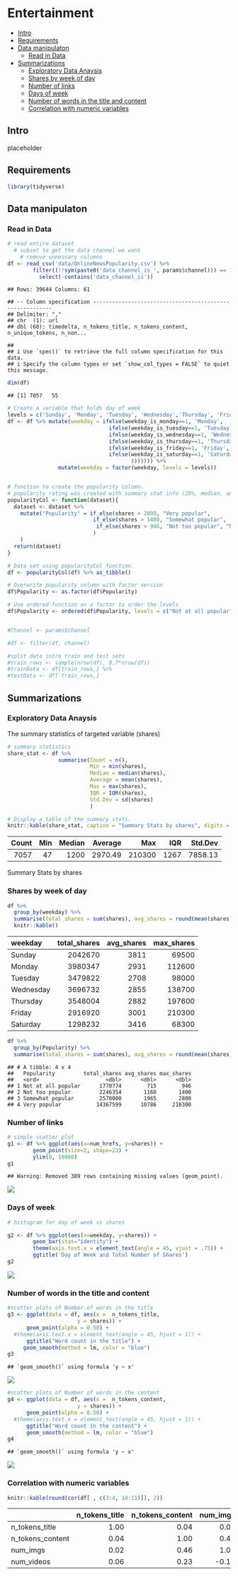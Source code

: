 Entertainment
================

-   [Intro](#intro)
-   [Requirements](#requirements)
-   [Data manipulaton](#data-manipulaton)
    -   [Read in Data](#read-in-data)
-   [Summarizations](#summarizations)
    -   [Exploratory Data Anaysis](#exploratory-data-anaysis)
    -   [Shares by week of day](#shares-by-week-of-day)
    -   [Number of links](#number-of-links)
    -   [Days of week](#days-of-week)
    -   [Number of words in the title and
        content](#number-of-words-in-the-title-and-content)
    -   [Correlation with numeric
        variables](#correlation-with-numeric-variables)

## Intro

placeholder

## Requirements

``` r
library(tidyverse)
```

## Data manipulaton

### Read in Data

``` r
# read entire dataset
  # subset to get the data channel we want
    # remove unnessary columns
df <- read_csv('data/OnlineNewsPopularity.csv') %>%
        filter((!!sym(paste0('data_channel_is_', params$channel))) == 1) %>%
          select(-contains('data_channel_is'))
```

    ## Rows: 39644 Columns: 61

    ## -- Column specification ---------------------------------------------------------
    ## Delimiter: ","
    ## chr  (1): url
    ## dbl (60): timedelta, n_tokens_title, n_tokens_content, n_unique_tokens, n_non...

    ## 
    ## i Use `spec()` to retrieve the full column specification for this data.
    ## i Specify the column types or set `show_col_types = FALSE` to quiet this message.

``` r
dim(df)
```

    ## [1] 7057   55

``` r
# Create a variable that holds day of week
levels = c('Sunday', 'Monday', 'Tuesday', 'Wednesday','Thursday', 'Friday', 'Saturday')
df <- df %>% mutate(weekday = ifelse(weekday_is_monday==1, 'Monday', 
                                ifelse(weekday_is_tuesday==1, 'Tuesday',
                                ifelse(weekday_is_wednesday==1, 'Wednesday',
                                ifelse(weekday_is_thursday==1, 'Thursday', 
                                ifelse(weekday_is_friday==1, 'Friday',
                                ifelse(weekday_is_saturday==1, 'Saturday', 'Sunday'
                                       ))))))) %>%
                mutate(weekday = factor(weekday, levels = levels))


# function to create the popularity column. 
# popularity rating was created with summary stat info (25%, median, and 75%)
popularityCol <- function(dataset){
  dataset <- dataset %>% 
    mutate("Popularity" = if_else(shares > 2800, "Very popular",
                           if_else(shares > 1400, "Somewhat popular", 
                            if_else(shares > 946, "Not too popular", "Not at all popular")) 
                           )
    )            
  return(dataset)
}

# Data set using popularityCol function.
df <- popularityCol(df) %>% as_tibble()

# Overwrite popularity column with factor version
df$Popularity <- as.factor(df$Popularity)

# Use ordered function on a factor to order the levels
df$Popularity <- ordered(df$Popularity, levels = c("Not at all popular", "Not too popular", "Somewhat popular", "Very popular"))


#Channel <- params$channel

#df <- filter(df, channel)

#split data intro train and test sets
#train_rows <- sample(nrow(df), 0.7*nrow(df))
#trainData <- df[train_rows,] %>%
#testData <- df[-train_rows,] 
```

## Summarizations

### Exploratory Data Anaysis

The summary statistics of targeted variable (shares)

``` r
# summary statistics
share_stat <- df %>% 
                summarise(Count = n(),
                          Min = min(shares), 
                          Median = median(shares),
                          Average = mean(shares),
                          Max = max(shares),
                          IQR = IQR(shares),
                          Std.Dev = sd(shares)
                          )

# Display a table of the summary stats.
knitr::kable(share_stat, caption = "Summary Stats by shares", digits = 2)
```

| Count | Min | Median | Average |    Max |  IQR | Std.Dev |
|------:|----:|-------:|--------:|-------:|-----:|--------:|
|  7057 |  47 |   1200 | 2970.49 | 210300 | 1267 | 7858.13 |

Summary Stats by shares

### Shares by week of day

``` r
df %>%
  group_by(weekday) %>%
  summarise(total_shares = sum(shares), avg_shares = round(mean(shares)), max_shares = max(shares)) %>%
  knitr::kable()
```

| weekday   | total\_shares | avg\_shares | max\_shares |
|:----------|--------------:|------------:|------------:|
| Sunday    |       2042670 |        3811 |       69500 |
| Monday    |       3980347 |        2931 |      112600 |
| Tuesday   |       3479822 |        2708 |       98000 |
| Wednesday |       3696732 |        2855 |      138700 |
| Thursday  |       3548004 |        2882 |      197600 |
| Friday    |       2916920 |        3001 |      210300 |
| Saturday  |       1298232 |        3416 |       68300 |

``` r
df %>% 
  group_by(Popularity) %>%
  summarise(total_shares = sum(shares), avg_shares = round(mean(shares)), max_shares = max(shares))
```

    ## # A tibble: 4 x 4
    ##   Popularity         total_shares avg_shares max_shares
    ##   <ord>                     <dbl>      <dbl>      <dbl>
    ## 1 Not at all popular      1770774        715        946
    ## 2 Not too popular         2246354       1160       1400
    ## 3 Somewhat popular        2578000       1965       2800
    ## 4 Very popular           14367599      10786     210300

### Number of links

``` r
# simple scatter plot
g1 <- df %>% ggplot(aes(x=num_hrefs, y=shares)) +
        geom_point(size=2, shape=23) +
        ylim(0, 10000)
g1
```

    ## Warning: Removed 389 rows containing missing values (geom_point).

![](entertainment_files/figure-gfm/1_eda-1.png)<!-- -->

### Days of week

``` r
# histogram for day of week vs shares

g2 <- df %>% ggplot(aes(x=weekday, y=shares)) +
        geom_bar(stat="identity") + 
        theme(axis.text.x = element_text(angle = 45, vjust = .75)) +
        ggtitle('Day of Week and Total Number of Shares')
g2
```

![](entertainment_files/figure-gfm/2_eda-1.png)<!-- -->

### Number of words in the title and content

``` r
#scatter plots of Number of words in the title
g3 <- ggplot(data = df, aes(x =  n_tokens_title, 
                      y = shares)) +
      geom_point(alpha = 0.50) + 
  #theme(axis.text.x = element_text(angle = 45, hjust = 1)) + 
      ggtitle("Word count in the title") + 
     geom_smooth(method = lm, color = "blue")  
g3
```

    ## `geom_smooth()` using formula 'y ~ x'

![](entertainment_files/figure-gfm/unnamed-chunk-5-1.png)<!-- -->

``` r
#scatter plots of Number of words in the content
g4 <- ggplot(data = df, aes(x =  n_tokens_content, 
                      y = shares)) +
      geom_point(alpha = 0.50) + 
  #theme(axis.text.x = element_text(angle = 45, hjust = 1)) + 
      ggtitle("Word count in the content") + 
      geom_smooth(method = lm, color = "blue")  
g4
```

    ## `geom_smooth()` using formula 'y ~ x'

![](entertainment_files/figure-gfm/unnamed-chunk-5-2.png)<!-- -->

### Correlation with numeric variables

``` r
knitr::kable(round(cor(df[ , c(3:4, 10:11)]), 2))
```

|                    | n\_tokens\_title | n\_tokens\_content | num\_imgs | num\_videos |
|:-------------------|-----------------:|-------------------:|----------:|------------:|
| n\_tokens\_title   |             1.00 |               0.04 |      0.02 |        0.06 |
| n\_tokens\_content |             0.04 |               1.00 |      0.46 |        0.23 |
| num\_imgs          |             0.02 |               0.46 |      1.00 |       -0.10 |
| num\_videos        |             0.06 |               0.23 |     -0.10 |        1.00 |
